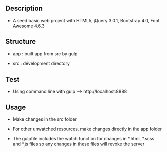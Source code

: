 ## Description

- A seed basic web project with HTML5, jQuery 3.0.1, Bootstrap 4.0, Font Awesome 4.6.3

## Structure

- app : built app from src by gulp

- src : dévelopment directory


## Test

- Using command line with gulp --> http://localhost:8888


## Usage

- Make changes in the  src folder

- For other unwatched  resources, make changes directly in the app folder

- The gulpfile includes the watch function for changes in *.html, *.scss and *.js files so any changes in these files will revoke the server